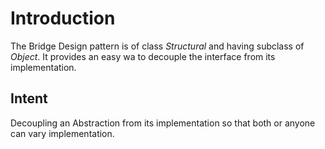 # Introduction
The Bridge Design pattern is of class *Structural* and having subclass of *Object*. It provides an easy wa to decouple the interface from its implementation.

## Intent
Decoupling an Abstraction from its implementation so that both or anyone can vary implementation.